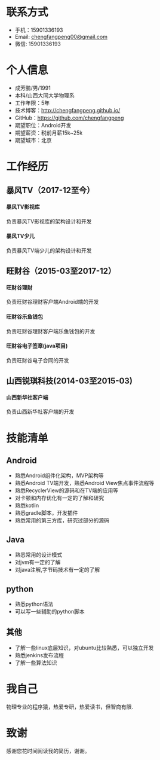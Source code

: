 
# 联系方式
- 手机：15901336193
- Email: chengfangpeng00@gmail.com
- 微信: 15901336193

# 个人信息

- 成芳鹏/男/1991
- 本科/山西大同大学物理系
- 工作年限：5年
- 技术博客：http://chengfangpeng.github.io/
- GitHub：https://github.com/chengfangpeng
- 期望职位：Android开发
- 期望薪资：税前月薪15k~25k
- 期望城市：北京

# 工作经历

## 暴风TV（2017-12至今）

#### 暴风TV影视库
负责暴风TV影视库的架构设计和开发

#### 暴风TV少儿
负责暴风TV端少儿的架构设计和开发

## 旺财谷（2015-03至2017-12）

#### 旺财谷理财
负责旺财谷理财客户端Android端的开发

#### 旺财谷乐鱼钱包
负责旺财谷理财客户端乐鱼钱包的开发

#### 旺财谷电子签章(java项目)
负责旺财谷电子合同的开发

## 山西锐琪科技(2014-03至2015-03)

#### 山西新华社客户端
负责山西新华社客户端的开发


# 技能清单

## Android
- 熟悉Android组件化架构，MVP架构等
- 熟悉Android TV端开发，熟悉Android View焦点事件流程等
- 熟悉RecyclerView的源码和在TV端的应用等
- 对卡顿和内存优化有一定的了解和研究
- 熟悉kotlin
- 熟悉gradle脚本，开发插件
- 熟悉常用的第三方库，研究过部分的源码

## Java
- 熟悉常用的设计模式
- 对jvm有一定的了解
- 对java注解,字节码技术有一定的了解


## python
- 熟悉python语法
- 可以写一些辅助的python脚本

## 其他
- 了解一些linux底层知识，对ubuntu比较熟悉，可以独立开发
- 熟悉jenkins发布流程
- 了解一些算法知识


# 我自己
物理专业的程序猿，热爱专研，热爱读书，但智商有限.

# 致谢
感谢您花时间阅读我的简历，谢谢。

